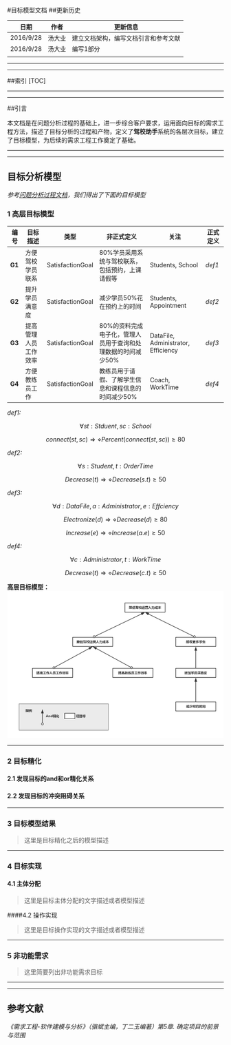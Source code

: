 

#目标模型文档
##更新历史

| 日期        | 作者   | 更新信息               |
| --------- | ---- | ------------------ |
| 2016/9/28 | 汤大业  | 建立文档架构，编写文档引言和参考文献 |
| 2016/9/28 | 汤大业  | 编写1部分              |
|           |      |                    |

---

---
##索引
[TOC]

---
---

##引言

​	本文档是在问题分析过程的基础上，进一步综合客户要求，运用面向目标的需求工程方法，描述了目标分析的过程和产物，定义了**驾校助手**系统的各层次目标，建立了目标模型，为后续的需求工程工作奠定了基础。

---
---
## 目标分析模型

*参考[问题分析过程文档](https://github.com/CnNjuTdy/Requirements/blob/master/md/%E9%97%AE%E9%A2%98%E5%88%86%E6%9E%90%E8%BF%87%E7%A8%8B.md)，我们得出了下面的目标模型*

### 1 高层目标模型
| 编号     | 目标描述       | 类型               | 非正式定义                             | 关注                                  | 正式定义   |
| ------ | ---------- | ---------------- | --------------------------------- | ----------------------------------- | ------ |
| **G1** | 方便驾校学员联系   | SatisfactionGoal | 80%学员采用系统与驾校联系，包括预约，上课请假等         | Students, School                    | *def1* |
| **G2** | 提升学员满意度    | SatisfactionGoal | 减少学员50%花在预约上的时间                   | Students, Appointment               | *def2* |
| **G3** | 提高管理人员工作效率 | SatisfactionGoal | 80%的资料完成电子化，管理人员用于查询和处理数据的时间减少50% | DataFile, Administrator, Efficiency | *def3* |
| **G4** | 方便教练员工作    | SatisfactionGoal | 教练员用于请假、了解学生信息和课程信息的时间减少50%       | Coach, WorkTime                     | *def4* |

*def1:*

$$
\forall st:Stduent,sc:School
$$

$$
connect(st,sc)\Rightarrow\diamond Percent(connect(st,sc))\ge80
$$

*def2:*

$$
\forall s:Student, t:OrderTime
$$

$$
Decrease(t)\Rightarrow \diamond Decrease(s.t)\ge 50
$$

*def3:*

$$
\forall d:DataFile, a:Administrator, e:Effciency
$$

$$
Electronize(d)\Rightarrow \diamond Decrease(d)\ge 80
$$

$$
Increase(e)\Rightarrow \diamond Increase(a.e)\ge 50
$$

*def4:*

$$
\forall c:Administrator, t:WorkTime
$$

$$
Decrease(t)\Rightarrow \diamond Decrease(c.t)\ge 50
$$



**高层目标模型：**
![high_level_target](https://github.com/CnNjuTdy/Requirements/blob/master/md/img/high_level_goal.png?raw=true)

---
### 2 目标精化

#### 2.1 发现目标的and和or精化关系 



#### 2.2 发现目标的冲突阻碍关系



---

### 3 目标模型结果

> 这里是目标精化之后的模型描述



---

### 4 目标实现

#### 4.1 主体分配

> 这里是目标主体分配的文字描述或者模型描述


####4.2 操作实现

> 这里是目标操作实现的文字描述或者模型描述



---

### 5 非功能需求

> 这里简要列出非功能需求目标



---
---

## 参考文献


*《需求工程-软件建模与分析》（骆斌主编，丁二玉编著）第5章. 确定项目的前景与范围*
